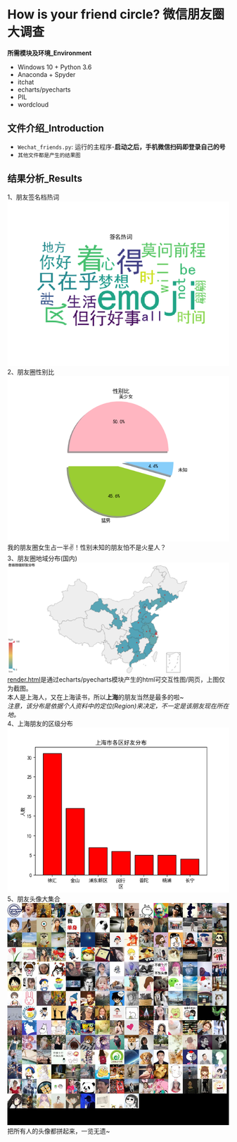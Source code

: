 How is your friend circle? 微信朋友圈大调查
====
**所需模块及环境_Environment**</br>
* Windows 10 + Python 3.6 </br>
* Anaconda + Spyder </br>
* itchat </br>
* echarts/pyecharts </br>
* PIL </br>
* wordcloud </br>


## 文件介绍_Introduction
* `Wechat_friends.py`: 运行的主程序-**启动之后，手机微信扫码即登录自己的号**</br>
* `其他文件都是产生的结果图`</br>

## 结果分析_Results
1、朋友签名档热词</br>
![朋友签名档热词](https://github.com/KaygoYM/Python-and-Tensorflow-learning/blob/master/Wechat_Friends/figure_1.png)</br>
2、朋友圈性别比</br>
![朋友圈性别比](https://github.com/KaygoYM/Python-and-Tensorflow-learning/blob/master/Wechat_Friends/figure_2.png)</br>
我的朋友圈女生占一半✌！性别未知的朋友怕不是火星人？</br>
3、朋友圈地域分布(国内)</br>
![朋友圈地域分布(国内)](https://github.com/KaygoYM/Python-and-Tensorflow-learning/blob/master/Wechat_Friends/figure_4.png)</br>
[render.html](https://github.com/KaygoYM/Python-and-Tensorflow-learning/blob/master/Wechat_Friends/render.html)是通过echarts/pyecharts模块产生的html可交互性图/网页，上图仅为截图。</br>
本人是上海人，又在上海读书，所以**上海**的朋友当然是最多的啦~</br>
*注意，该分布是依据个人资料中的定位(Region)来决定，不一定是该朋友现在所在地。* </br>
4、上海朋友的区级分布</br>
![上海朋友的区级分布](https://github.com/KaygoYM/Python-and-Tensorflow-learning/blob/master/Wechat_Friends/figure_3.png)</br>
5、朋友头像大集合</br>
![朋友头像大集合](https://github.com/KaygoYM/Python-and-Tensorflow-learning/blob/master/Wechat_Friends/Wechat_All_Head.jpg)</br>
把所有人的头像都拼起来，一览无遗~</br>

